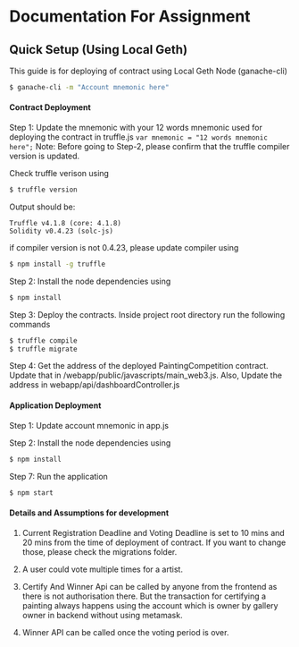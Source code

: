# Documentation For Assignment

## Quick Setup (Using Local Geth)

This guide is for deploying of contract using Local Geth Node (ganache-cli)

```sh
$ ganache-cli -m "Account mnemonic here"
```

#### Contract Deployment

Step 1: Update the mnemonic with your 12 words mnemonic used for deploying the contract in truffle.js
        ```
        var mnemonic = "12 words mnemonic here";
        ```
Note: Before going to Step-2, please confirm that the truffle compiler version is updated.

  Check truffle verison using
  ```sh
  $ truffle version
  ```
  Output should be:
  ```
  Truffle v4.1.8 (core: 4.1.8)
  Solidity v0.4.23 (solc-js)
  ```
  if compiler version is not 0.4.23, please update compiler using
```sh
$ npm install -g truffle
```

Step 2: Install the node dependencies using

```sh
$ npm install
```

Step 3: Deploy the contracts. Inside project root directory run the following commands
```sh
$ truffle compile
$ truffle migrate
```

Step 4: Get the address of the deployed PaintingCompetition contract. Update that in /webapp/public/javascripts/main_web3.js. Also, Update the address in webapp/api/dashboardController.js

#### Application Deployment

Step 1: Update account mnemonic in app.js

Step 2: Install the node dependencies using

```sh
$ npm install
```

Step 7: Run the application

```sh
$ npm start
```

#### Details and Assumptions for development

1. Current Registration Deadline and Voting Deadline is set to 10 mins and 20 mins from the time of deployment of contract. If you want to change those, please check the migrations folder.

2. A user could vote multiple times for a artist.

3. Certify And Winner Api can be called by anyone from the frontend as there is not authorisation there. But the transaction for certifying a painting always happens using the account which is owner by gallery owner in backend without using metamask.

4. Winner API can be called once the voting period is over.
